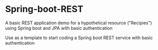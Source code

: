 # Spring-boot-REST
A basic REST application demo for a hypothetical resource ("Recipies") using Spring boot and JPA with basic authentication

Use as a template to start coding a Spring boot REST service with basic authentication
